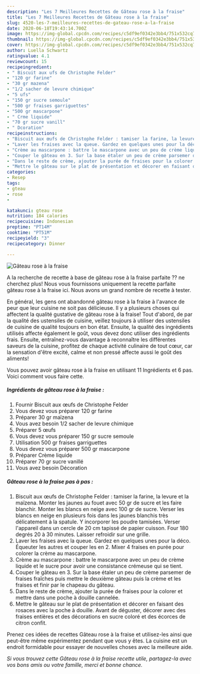 ```yaml
---
description: "Les 7 Meilleures Recettes de Gâteau rose à la fraise"
title: "Les 7 Meilleures Recettes de Gâteau rose à la fraise"
slug: 4520-les-7-meilleures-recettes-de-gateau-rose-a-la-fraise
date: 2020-06-18T19:43:14.700Z
image: https://img-global.cpcdn.com/recipes/c5df9ef0342e3bb4/751x532cq70/gateau-rose-a-la-fraise-photo-principale-de-la-recette.jpg
thumbnail: https://img-global.cpcdn.com/recipes/c5df9ef0342e3bb4/751x532cq70/gateau-rose-a-la-fraise-photo-principale-de-la-recette.jpg
cover: https://img-global.cpcdn.com/recipes/c5df9ef0342e3bb4/751x532cq70/gateau-rose-a-la-fraise-photo-principale-de-la-recette.jpg
author: Luella Schwartz
ratingvalue: 4.1
reviewcount: 15
recipeingredient:
- " Biscuit aux ufs de Christophe Felder"
- "120 gr farine"
- "30 gr mazena"
- "1/2 sacher de levure chimique"
- "5 ufs"
- "150 gr sucre semoule"
- "500 gr fraises garriguettes"
- "500 gr mascarpone"
- " Crme liquide"
- "70 gr sucre vanill"
- " Dcoration"
recipeinstructions:
- "Biscuit aux œufs de Christophe Felder : tamiser la farine, la levure et la maïzena. Monter les jaunes au fouet avec 50 gr de sucre et les faire blanchir. Monter les blancs en neige avec 100 gr de sucre. Verser les blancs en neige en plusieurs fois dans les jaunes blanchis très délicatement à la spatule. Y incorporer les poudre tamisées. Verser l&#39;appareil dans un cercle de 20 cm tapissé de papier cuisson. Four 180 degrés 20 à 30 minutes. Laisser refroidir sur une grille."
- "Laver les fraises avec la queue. Gardez en quelques unes pour la déco. Équeuter les autres et couper les en 2. Mixer 4 fraises en purée pour colorer la crème au mascarpone."
- "Crème au mascarpone : battre le mascarpone avec un peu de crème liquide et le sucre pour avoir une consistance crémeuse qui se tient."
- "Couper le gâteau en 3. Sur la base étaler un peu de crème parsemer de fraises fraîches puis mettre le deuxième gâteau puis la crème et les fraises et finir par le chapeau du gâteau."
- "Dans le reste de crème, ajouter la purée de fraises pour la colorer et mettre dans une poche à douille cannelée."
- "Mettre le gâteau sur le plat de présentation et décorer en faisant des rosaces avec la poche à douille. Avant de déguster, décorer avec des fraises entières et des décorations en sucre coloré et des écorces de citron confit."
categories:
- Resep
tags:
- gteau
- rose
- 

katakunci: gteau rose  
nutrition: 184 calories
recipecuisine: Indonesian
preptime: "PT14M"
cooktime: "PT51M"
recipeyield: "3"
recipecategory: Dinner

---
```



![Gâteau rose à la fraise](https://img-global.cpcdn.com/recipes/c5df9ef0342e3bb4/751x532cq70/gateau-rose-a-la-fraise-photo-principale-de-la-recette.jpg)

A la recherche de recette à base de gâteau rose à la fraise parfaite ?? ne cherchez plus! Nous vous fournissons uniquement la recette parfaite gâteau rose à la fraise ici. Nous avons un grand nombre de recette à tester.

En général, les gens ont abandonné gâteau rose à la fraise à l'avance de peur que leur cuisine ne soit pas délicieuse. Il y a plusieurs choses qui affectent la qualité gustative de gâteau rose à la fraise! Tout d'abord, de par la qualité des ustensiles de cuisine, veillez toujours à utiliser des ustensiles de cuisine de qualité toujours en bon état. Ensuite, la qualité des ingrédients utilisés affecte également le goût, vous devez donc utiliser des ingrédients frais. Ensuite, entraînez-vous davantage à reconnaître les différentes saveurs de la cuisine, profitez de chaque activité culinaire de tout cœur, car la sensation d'être excité, calme et non pressé affecte aussi le goût des aliments!

<!--inarticleads1-->

Vous pouvez avoir gâteau rose à la fraise en utilisant 11 Ingrédients et 6 pas. Voici comment vous faire cette.

##### Ingrédients de gâteau rose à la fraise :

1. Fournir  Biscuit aux œufs de Christophe Felder
1. Vous devez vous préparer 120 gr farine
1. Préparer 30 gr maïzena
1. Vous avez besoin 1/2 sacher de levure chimique
1. Préparer 5 œufs
1. Vous devez vous préparer 150 gr sucre semoule
1. Utilisation 500 gr fraises garriguettes
1. Vous devez vous préparer 500 gr mascarpone
1. Préparer  Crème liquide
1. Préparer 70 gr sucre vanillé
1. Vous avez besoin  Décoration




<!--inarticleads2-->

##### Gâteau rose à la fraise pas à pas :

1. Biscuit aux œufs de Christophe Felder : tamiser la farine, la levure et la maïzena. Monter les jaunes au fouet avec 50 gr de sucre et les faire blanchir. Monter les blancs en neige avec 100 gr de sucre. Verser les blancs en neige en plusieurs fois dans les jaunes blanchis très délicatement à la spatule. Y incorporer les poudre tamisées. Verser l&#39;appareil dans un cercle de 20 cm tapissé de papier cuisson. Four 180 degrés 20 à 30 minutes. Laisser refroidir sur une grille.
1. Laver les fraises avec la queue. Gardez en quelques unes pour la déco. Équeuter les autres et couper les en 2. Mixer 4 fraises en purée pour colorer la crème au mascarpone.
1. Crème au mascarpone : battre le mascarpone avec un peu de crème liquide et le sucre pour avoir une consistance crémeuse qui se tient.
1. Couper le gâteau en 3. Sur la base étaler un peu de crème parsemer de fraises fraîches puis mettre le deuxième gâteau puis la crème et les fraises et finir par le chapeau du gâteau.
1. Dans le reste de crème, ajouter la purée de fraises pour la colorer et mettre dans une poche à douille cannelée.
1. Mettre le gâteau sur le plat de présentation et décorer en faisant des rosaces avec la poche à douille. Avant de déguster, décorer avec des fraises entières et des décorations en sucre coloré et des écorces de citron confit.




<!--inarticleads1-->

<p>
Prenez ces idées de recettes Gâteau rose à la fraise et utilisez-les ainsi que peut-être même expérimentez pendant que vous y êtes. La cuisine est un endroit formidable pour essayer de nouvelles choses avec la meilleure aide.
</p>

<p>
<i>Si vous trouvez cette Gâteau rose à la fraise recette utile, partagez-la avec vos bons amis ou votre famille, merci et bonne chance.</i>
</p>
